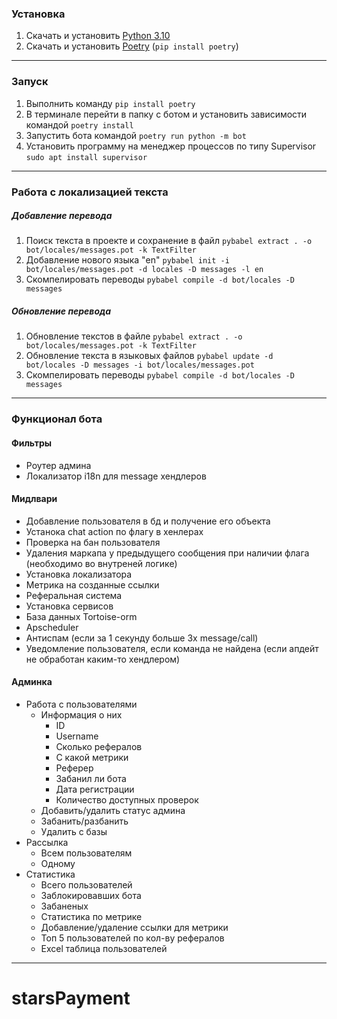 ### Установка

1. Скачать и установить [Python 3.10](https://www.python.org/downloads/)
2. Скачать и установить [Poetry](https://python-poetry.org/docs/#installation) (`pip install poetry`)

---

### Запуск

1. Выполнить команду `pip install poetry`
2. В терминале перейти в папку с ботом и установить зависимости командой `poetry install`
3. Запустить бота командой `poetry run python -m bot`
4. Установить программу на менеджер процессов по типу Supervisor `sudo apt install supervisor`

---

### Работа с локализацией текста

##### Добавление перевода

1. Поиск текста в проекте и сохранение в файл `pybabel extract . -o bot/locales/messages.pot -k TextFilter`
2. Добавление нового языка "en" `pybabel init -i bot/locales/messages.pot -d locales -D messages -l en`
3. Скомпелировать переводы `pybabel compile -d bot/locales -D messages`

##### Обновление перевода

1. Обновление текстов в файле `pybabel extract . -o bot/locales/messages.pot -k TextFilter`
2. Обновление текста в языковых файлов `pybabel update -d bot/locales -D messages -i bot/locales/messages.pot`
3. Скомпелировать переводы `pybabel compile -d bot/locales -D messages`

---

### Функционал бота

#### Фильтры

* Роутер админа
* Локализатор i18n для message хендлеров

#### **Мидлвари**

* Добавление пользователя в бд и получение его объекта
* Устанока chat action по флагу в хенлерах
* Проверка на бан пользователя
* Удаления маркапа у предыдущего сообщения при наличии флага (необходимо во внутреней логике)
* Установка локализатора
* Метрика на созданные ссылки
* Реферальная система
* Установка сервисов
* База данных Tortoise-orm
* Apscheduler
* Антиспам (если за 1 секунду больше 3х message/call)
* Уведомление пользователя, если команда не найдена (если апдейт не обработан каким-то хендлером)

#### **Админка**

* Работа с пользователями
  * Информация о них
    * ID
    * Username
    * Сколько рефералов
    * С какой метрики
    * Реферер
    * Забанил ли бота
    * Дата регистрации
    * Количество доступных проверок
  * Добавить/удалить статус админа
  * Забанить/разбанить
  * Удалить с базы
* Рассылка
  * Всем пользователям
  * Одному
* Статистика
  * Всего пользователей
  * Заблокировавших бота
  * Забаненых
  * Статистика по метрике
  * Добавление/удаление ссылки для метрики
  * Топ 5 пользователей по кол-ву рефералов
  * Excel таблица пользователей

---
# starsPayment
